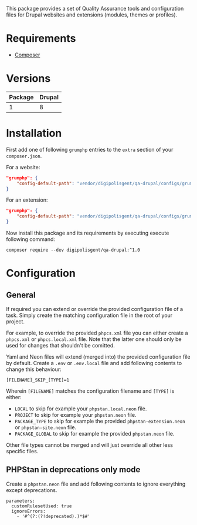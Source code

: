 This package provides a set of Quality Assurance tools and configuration files for
Drupal websites and extensions (modules, themes or profiles).


# Requirements

* [Composer](https://getcomposer.org)


# Versions

| Package | Drupal |
| ------- | ------ |
| 1       | 8      |


# Installation

First add one of following `grumphp` entries to the `extra` section of your `composer.json`.

For a website:

```json
"grumphp": {
    "config-default-path": "vendor/digipolisgent/qa-drupal/configs/grumphp-site.yml"
}
```

For an extension:

```json
"grumphp": {
    "config-default-path": "vendor/digipolisgent/qa-drupal/configs/grumphp-extension.yml"
}
```

Now install this package and its requirements by executing execute following command:
<pre><code>composer require --dev digipolisgent/qa-drupal:^1.0</code></pre>


# Configuration

## General

If required you can extend or override the provided configuration file of a task.
Simply create the matching configuration file in the root of your project.

For example, to override the provided `phpcs.xml` file you can either create a
`phpcs.xml` or `phpcs.local.xml` file. Note that the latter one should only be
used for changes that shouldn't be comitted.

Yaml and Neon files will extend (merged into) the provided configuration file by default.
Create a `.env` or `.env.local` file and add following contents to change this behaviour:

```
[FILENAME]_SKIP_[TYPE]=1
```

Wherein `[FILENAME]` matches the configuration filename and `[TYPE]` is either:

- `LOCAL` to skip for example your `phpstan.local.neon` file.
- `PROJECT` to skip for example your `phpstan.neon` file.
- `PACKAGE_TYPE` to skip for example the provided `phpstan-extension.neon` or `phpstan-site.neon` file.
- `PACKAGE_GLOBAL` to skip for example the provided `phpstan.neon` file.

Other file types cannot be merged and will just override all other less specific files.


## PHPStan in deprecations only mode

Create a `phpstan.neon` file and add following contents to ignore everything except deprecations.

```
parameters:
  customRulesetUsed: true
  ignoreErrors:
    - '#^(?:(?!deprecated).)*$#'
```
